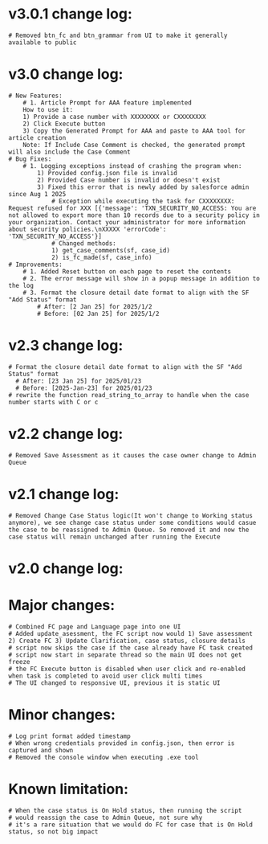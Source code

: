 # v3.0.1 change log:
    # Removed btn_fc and btn_grammar from UI to make it generally available to public
# v3.0 change log:
    # New Features:
        # 1. Article Prompt for AAA feature implemented
        How to use it:
        1) Provide a case number with XXXXXXXX or CXXXXXXXX
        2) Click Execute button
        3) Copy the Generated Prompt for AAA and paste to AAA tool for article creation
        Note: If Include Case Comment is checked, the generated prompt will also include the Case Comment
    # Bug Fixes:
        # 1. Logging exceptions instead of crashing the program when:
            1) Provided config.json file is invalid
            2) Provided Case number is invalid or doesn't exist
            3) Fixed this error that is newly added by salesforce admin since Aug 1 2025
                # Exception while executing the task for CXXXXXXXX: Request refused for XXX [{'message': 'TXN_SECURITY_NO_ACCESS: You are not allowed to export more than 10 records due to a security policy in your organization. Contact your administrator for more information about security policies.\nXXXXX 'errorCode': 'TXN_SECURITY_NO_ACCESS'}]
                # Changed methods:
                1) get_case_comments(sf, case_id)
                2) is_fc_made(sf, case_info)
    # Improvements:
        # 1. Added Reset button on each page to reset the contents
        # 2. The error message will show in a popup message in addition to the log
        # 3. Format the closure detail date format to align with the SF "Add Status" format
            # After: [2 Jan 25] for 2025/1/2
            # Before: [02 Jan 25] for 2025/1/2

# v2.3 change log:
    # Format the closure detail date format to align with the SF "Add Status" format
      # After: [23 Jan 25] for 2025/01/23
      # Before: [2025-Jan-23] for 2025/01/23
    # rewrite the function read_string_to_array to handle when the case number starts with C or c

# v2.2 change log:
    # Removed Save Assessment as it causes the case owner change to Admin Queue

# v2.1 change log:
    # Removed Change Case Status logic(It won't change to Working status anymore), we see change case status under some conditions would casue the case to be reassigned to Admin Queue. So removed it and now the case status will remain unchanged after running the Execute

# v2.0 change log:
# Major changes:
    # Combined FC page and Language page into one UI
    # Added update_asessment, the FC script now would 1) Save assessment 2) Create FC 3) Update Clarification, case status, closure details
    # script now skips the case if the case already have FC task created
    # script now start in separate thread so the main UI does not get freeze
    # the FC Execute button is disabled when user click and re-enabled when task is completed to avoid user click multi times
    # The UI changed to responsive UI, previous it is static UI

# Minor changes:
    # Log print format added timestamp
    # When wrong credentials provided in config.json, then error is captured and shown
    # Removed the console window when executing .exe tool

# Known limitation:
    # When the case status is On Hold status, then running the script
    # would reassign the case to Admin Queue, not sure why
    # it's a rare situation that we would do FC for case that is On Hold status, so not big impact